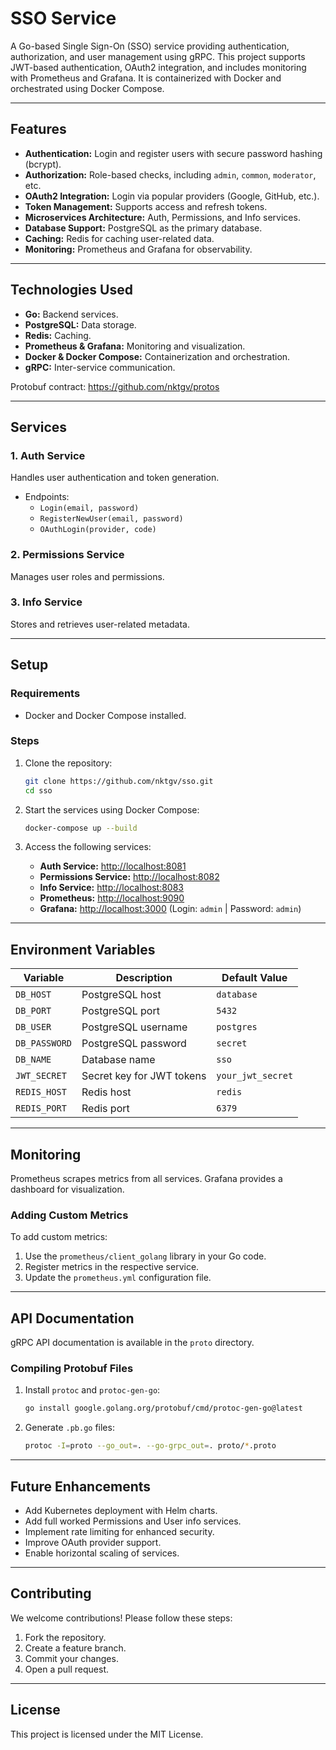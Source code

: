 # SSO Service

A Go-based Single Sign-On (SSO) service providing authentication, authorization, and user management using gRPC. This project supports JWT-based authentication, OAuth2 integration, and includes monitoring with Prometheus and Grafana. It is containerized with Docker and orchestrated using Docker Compose.

---

## **Features**
- **Authentication:** Login and register users with secure password hashing (bcrypt).
- **Authorization:** Role-based checks, including `admin`, `common`, `moderator`, etc.
- **OAuth2 Integration:** Login via popular providers (Google, GitHub, etc.).
- **Token Management:** Supports access and refresh tokens.
- **Microservices Architecture:** Auth, Permissions, and Info services.
- **Database Support:** PostgreSQL as the primary database.
- **Caching:** Redis for caching user-related data.
- **Monitoring:** Prometheus and Grafana for observability.

---

## **Technologies Used**
- **Go:** Backend services.
- **PostgreSQL:** Data storage.
- **Redis:** Caching.
- **Prometheus & Grafana:** Monitoring and visualization.
- **Docker & Docker Compose:** Containerization and orchestration.
- **gRPC:** Inter-service communication.
  
Protobuf contract: https://github.com/nktgv/protos

---

## **Services**

### **1. Auth Service**
Handles user authentication and token generation.
- Endpoints:
    - `Login(email, password)`
    - `RegisterNewUser(email, password)`
    - `OAuthLogin(provider, code)`

### **2. Permissions Service**
Manages user roles and permissions.

### **3. Info Service**
Stores and retrieves user-related metadata.

---

## **Setup**

### **Requirements**
- Docker and Docker Compose installed.

### **Steps**
1. Clone the repository:
   ```bash
   git clone https://github.com/nktgv/sso.git
   cd sso
   ```

2. Start the services using Docker Compose:
   ```bash
   docker-compose up --build
   ```

3. Access the following services:
    - **Auth Service:** [http://localhost:8081](http://localhost:8081)
    - **Permissions Service:** [http://localhost:8082](http://localhost:8082)
    - **Info Service:** [http://localhost:8083](http://localhost:8083)
    - **Prometheus:** [http://localhost:9090](http://localhost:9090)
    - **Grafana:** [http://localhost:3000](http://localhost:3000) (Login: `admin` | Password: `admin`)

---

## **Environment Variables**

| Variable         | Description                       | Default Value   |
|-------------------|-----------------------------------|-----------------|
| `DB_HOST`         | PostgreSQL host                  | `database`      |
| `DB_PORT`         | PostgreSQL port                  | `5432`          |
| `DB_USER`         | PostgreSQL username              | `postgres`      |
| `DB_PASSWORD`     | PostgreSQL password              | `secret`        |
| `DB_NAME`         | Database name                    | `sso`           |
| `JWT_SECRET`      | Secret key for JWT tokens        | `your_jwt_secret` |
| `REDIS_HOST`      | Redis host                       | `redis`         |
| `REDIS_PORT`      | Redis port                       | `6379`          |

---

## **Monitoring**
Prometheus scrapes metrics from all services. Grafana provides a dashboard for visualization.

### **Adding Custom Metrics**
To add custom metrics:
1. Use the `prometheus/client_golang` library in your Go code.
2. Register metrics in the respective service.
3. Update the `prometheus.yml` configuration file.

---

## **API Documentation**
gRPC API documentation is available in the `proto` directory.

### **Compiling Protobuf Files**
1. Install `protoc` and `protoc-gen-go`:
   ```bash
   go install google.golang.org/protobuf/cmd/protoc-gen-go@latest
   ```
2. Generate `.pb.go` files:
   ```bash
   protoc -I=proto --go_out=. --go-grpc_out=. proto/*.proto
   ```

---

## **Future Enhancements**
- Add Kubernetes deployment with Helm charts.
- Add full worked Permissions and User info services.
- Implement rate limiting for enhanced security.
- Improve OAuth provider support.
- Enable horizontal scaling of services.

---

## **Contributing**
We welcome contributions! Please follow these steps:
1. Fork the repository.
2. Create a feature branch.
3. Commit your changes.
4. Open a pull request.

---

## **License**
This project is licensed under the MIT License.